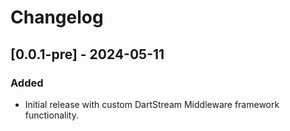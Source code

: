# Changelog

## [0.0.1-pre] - 2024-05-11

### Added
- Initial release with custom DartStream Middleware framework functionality.



